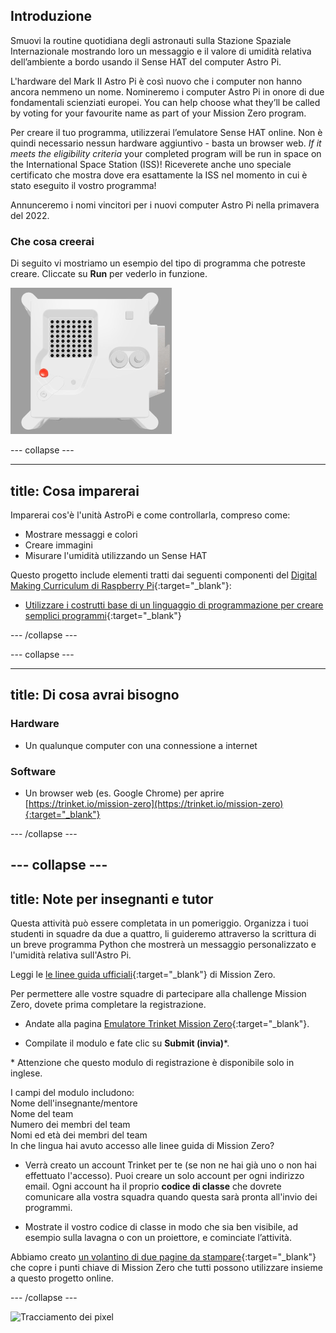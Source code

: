 ## Introduzione

Smuovi la routine quotidiana degli astronauti sulla Stazione Spaziale Internazionale mostrando loro un messaggio e il valore di umidità relativa dell’ambiente a bordo usando il Sense HAT del computer Astro Pi.

L'hardware del Mark II Astro Pi è così nuovo che i computer non hanno ancora nemmeno un nome. Nomineremo i computer Astro Pi in onore di due fondamentali scienziati europei. You can help choose what they’ll be called by voting for your favourite name as part of your Mission Zero program.

Per creare il tuo programma, utilizzerai l’emulatore Sense HAT online. Non è quindi necessario nessun hardware aggiuntivo - basta un browser web. *If it meets the eligibility criteria* your completed program will be run in space on the International Space Station (ISS)! Riceverete anche uno speciale certificato che mostra dove era esattamente la ISS nel momento in cui è stato eseguito il vostro programma!

Annunceremo i nomi vincitori per i nuovi computer Astro Pi nella primavera del 2022.


### Che cosa creerai

Di seguito vi mostriamo un esempio del tipo di programma che potreste creare. Cliccate su **Run** per vederlo in funzione.

![The Trinket Sense HAT emulator running a sample program which scrolls the humidity value across the LED matrix and then displays a picture of a fish](images/M0_4.gif)


--- collapse ---



---
title: Cosa imparerai
---

Imparerai cos'è l'unità AstroPi e come controllarla, compreso come:
+ Mostrare messaggi e colori
+ Creare immagini
+ Misurare l'umidità utilizzando un Sense HAT

Questo progetto include elementi tratti dai seguenti componenti del [Digital Making Curriculum di Raspberry Pi](http://rpf.io/curriculum){:target="_blank"}:

+ [Utilizzare i costrutti base di un linguaggio di programmazione per creare semplici programmi](https://curriculum.raspberrypi.org/programming/creator/){:target="_blank"}

--- /collapse ---

--- collapse ---

---
title: Di cosa avrai bisogno
---

### Hardware

+ Un qualunque computer con una connessione a internet

### Software

+ Un browser web (es. Google Chrome) per aprire [https://trinket.io/mission-zero](https://trinket.io/mission-zero){:target="_blank"}

--- /collapse ---

--- collapse ---
---
title: Note per insegnanti e tutor
---


Questa attività può essere completata in un pomeriggio. Organizza i tuoi studenti in squadre da due a quattro, li guideremo attraverso la scrittura di un breve programma Python che mostrerà un messaggio personalizzato e l'umidità relativa sull'Astro Pi.

Leggi le [le linee guida ufficiali](https://astro-pi.org/wp-content/uploads/2018/09/Astro_Pi_Mission_Zero_Guidelines_2018_19_V12_pages.pdf){:target="_blank"} di Mission Zero.

Per permettere alle vostre squadre di partecipare alla challenge Mission Zero, dovete prima completare la registrazione.

+ Andate alla pagina [Emulatore Trinket Mission Zero](https://trinket.io/mission-zero){:target="_blank"}.

+ Compilate il modulo e fate clic su **Submit (invia)**\*.

\* Attenzione che questo modulo di registrazione è disponibile solo in inglese.

I campi del modulo includono:   
Nome dell'insegnante/mentore    
Nome del team   
Numero dei membri del team   
Nomi ed età dei membri del team   
In che lingua hai avuto accesso alle linee guida di Mission Zero?

+ Verrà creato un account Trinket per te (se non ne hai già uno o non hai effettuato l'accesso). Puoi creare un solo account per ogni indirizzo email. Ogni account ha il proprio **codice di classe** che dovrete comunicare alla vostra squadra quando questa sarà pronta all'invio dei programmi.

+ Mostrate il vostro codice di classe in modo che sia ben visibile, ad esempio sulla lavagna o con un proiettore, e cominciate l’attività.

 Abbiamo creato [un volantino di due pagine da stampare](https://astro-pi.org/astro_pi_mission_zero_project_print_out_v10_print/){:target="_blank"} che copre i punti chiave di Mission Zero che tutti possono utilizzare insieme a questo progetto online.

--- /collapse ---

![Tracciamento dei pixel](https://code.org/api/hour/begin_raspberrypi_astropi.png)
